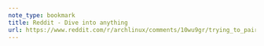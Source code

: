 ```yaml
---
note_type: bookmark
title: Reddit - Dive into anything
url: https://www.reddit.com/r/archlinux/comments/10wu9gr/trying_to_pair_bluetooth_headphones_both_in/
---
```

